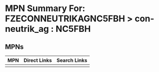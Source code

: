 



# MPN Summary For: FZECONNEUTRIKAGNC5FBH > con-neutrik_ag : NC5FBH

## MPNs
  

|MPN|Direct Links|Search Links|
| :--- | :--- | :--- |
||||
